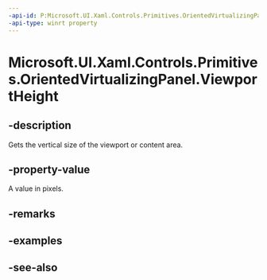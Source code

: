 ```yaml
---
-api-id: P:Microsoft.UI.Xaml.Controls.Primitives.OrientedVirtualizingPanel.ViewportHeight
-api-type: winrt property
---
```


<!-- Property syntax
public double ViewportHeight { get; }
-->

# Microsoft.UI.Xaml.Controls.Primitives.OrientedVirtualizingPanel.ViewportHeight

## -description
Gets the vertical size of the viewport or content area.

## -property-value
A value in pixels.

## -remarks

## -examples

## -see-also
